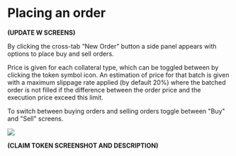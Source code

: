 # Placing an order

**\(UPDATE W SCREENS\)**

By clicking the cross-tab “New Order” button a side panel appears with options to place buy and sell orders. 

Price is given for each collateral type, which can be toggled between by clicking the token symbol icon. An estimation of price for that batch is given with a maximum slippage rate applied \(by default 20%\) where the batched order is not filled if the difference between the order price and the execution price exceed this limit.

To switch between buying orders and selling orders toggle between "Buy" and "Sell" screens.

![](https://lh6.googleusercontent.com/RUdqw94EppvxA_Zv_s47vFa1l355tJ1QXSXea_0X0QrtmZztI7kCKraI1O0BtBQeKjvXcTtBNGmsP7hb_bB5rmPbNLXkhJVErTzy4E0DEnrj1G_aC0jlaH8bZg_47rqir-BWDxOI)

**\(CLAIM TOKEN SCREENSHOT AND DESCRIPTION\)**

